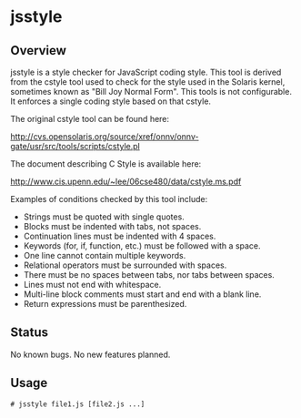 jsstyle
==============

Overview
--------

jsstyle is a style checker for JavaScript coding style.  This tool is derived
from the cstyle tool used to check for the style used in the Solaris kernel,
sometimes known as "Bill Joy Normal Form".  This tools is not configurable.
It enforces a single coding style based on that cstyle.

The original cstyle tool can be found here:

http://cvs.opensolaris.org/source/xref/onnv/onnv-gate/usr/src/tools/scripts/cstyle.pl

The document describing C Style is available here:

http://www.cis.upenn.edu/~lee/06cse480/data/cstyle.ms.pdf

Examples of conditions checked by this tool include:
- Strings must be quoted with single quotes.
- Blocks must be indented with tabs, not spaces.
- Continuation lines must be indented with 4 spaces.
- Keywords (for, if, function, etc.) must be followed with a space.
- One line cannot contain multiple keywords.
- Relational operators must be surrounded with spaces.
- There must be no spaces between tabs, nor tabs between spaces.
- Lines must not end with whitespace.
- Multi-line block comments must start and end with a blank line.
- Return expressions must be parenthesized.

Status
------

No known bugs.  No new features planned.


Usage
-----

    # jsstyle file1.js [file2.js ...]
